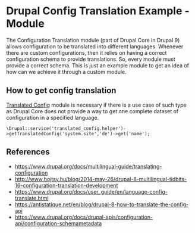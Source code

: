 # Drupal Config Translation Example - Module
The Configuration Translation module (part of Drupal Core in Drupal 9) allows configuration to be translated into different languages. Whenever there are custom configurations, then it relies on having a correct configuration schema to provide translations. So, every module must provide a correct schema. This is just an example module to get an idea of how can we achieve it through a custom module.

## How to get config translation
[Translated Config](https://www.drupal.org/project/translated_config) module is necessary if there is a use case of such type as Drupal Core does not provide a way to get one complete dataset of configuration in a specified language.

```
\Drupal::service('translated_config.helper')->getTranslatedConfig('system.site','de')->get('name');
```

## References
* https://www.drupal.org/docs/multilingual-guide/translating-configuration
* http://www.hojtsy.hu/blog/2014-may-26/drupal-8-multilingual-tidbits-16-configuration-translation-development
* https://www.drupal.org/docs/user_guide/en/language-config-translate.html
* https://antistatique.net/en/blog/drupal-8-how-to-translate-the-config-api
* https://www.drupal.org/docs/drupal-apis/configuration-api/configuration-schemametadata
